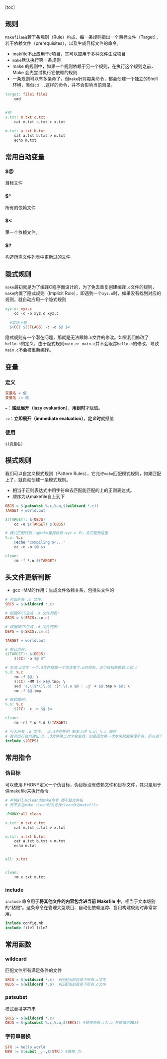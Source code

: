 [toc]

## 规则

`Makefile`由若干条规则（Rule）构成，每一条规则指出一个目标文件（Target），若干依赖文件（prerequisites），以及生成目标文件的命令。

* makfile不止应用于c项目，其可以应用于多种文件生成项目
* `make`默认执行第一条规则
* make 的规则中，如果一个规则依赖于另一个规则，在执行这个规则之前，Make 会先尝试执行它依赖的规则
* 一条规则可以有多条命了，但`make`针对每条命令，都会创建一个独立的Shell环境，类似`cd ..`这样的命令，并不会影响当前目录。

```makefile
target: file1 file2
	cmd
	
	
#例
x.txt: m.txt c.txt
	cat m.txt c.txt > x.txt

m.txt: a.txt b.txt
	cat a.txt b.txt > m.txt
	echo m.txt

```

## 常用自动变量

### $@

目标文件

### $^

所有的依赖文件

### $<

第一个依赖文件。 

### $?

构造所需文件列表中更新过的文件

## 隐式规则

`make`最初就是为了编译C程序而设计的，为了免去重复创建编译`.o`文件的规则，`make`内置了隐式规则（Implicit Rule），即遇到一个`xyz.o`时，如果没有找到对应的规则，就自动应用一个隐式规则

```makefile
xyz.o: xyz.c
	cc -c -o xyz.o xyz.c
	
  #实际上是
  $(CC) $(CFLAGS) -c -o $@ $<
```

隐式规则有一个潜在问题，那就是无法跟踪`.h`文件的修改。如果我们修改了`hello.h`的定义，由于隐式规则`main.o: main.c`并不会跟踪`hello.h`的修改，导致`main.c`不会被重新编译。

## 变量

### 定义

```makefile
变量名 = 值
变量名 := 值
```

`=`：**递延展开（lazy evaluation）**，**用到时**才赋值。

`:=`：**立即展开（immediate evaluation）**，**定义时**就赋值

### 使用

```
$(变量名)
```

## 模式规则

我们可以自定义模式规则（Pattern Rules），它允许`make`匹配模式规则，如果匹配上了，就自动创建一条模式规则。

* 相当于正则表达式中用字符串去匹配能匹配的上的正则表达式。
* 顺序为从makefile自上到下

```makefile
OBJS = $(patsubst %.c,%.o,$(wildcard *.c))
TARGET = world.out

$(TARGET): $(OBJS)
	cc -o $(TARGET) $(OBJS)

# 模式匹配规则：当make需要目标 xyz.o 时，会匹配到这里
%.o: %.c
	@echo 'compiling $<...'
	cc -c -o $@ $<

clean:
	rm -f *.o $(TARGET)
```

## 头文件更新判断

* gcc -MM的作用：生成文件依赖关系，包括头文件的

```makefile
# 列出所有 .c 文件:
SRCS = $(wildcard *.c)

# 根据SRCS生成 .o 文件列表:
OBJS = $(SRCS:.c=.o)

# 根据SRCS生成 .d 文件列表:
DEPS = $(SRCS:.c=.d)

TARGET = world.out

# 默认目标:
$(TARGET): $(OBJS)
	$(CC) -o $@ $^

# 生成.d文件 一个.d文件就是一个包含某个.o的目标，这个目标依赖其.h和.c
%.d: %.c
	rm -f $@; \
	$(CC) -MM $< >$@.tmp; \
	sed 's,\($*\)\.o[ :]*,\1.o $@ : ,g' < $@.tmp > $@; \
	rm -f $@.tmp

# 模式规则:
%.o: %.c
	$(CC) -c -o $@ $<

clean:
	rm -rf *.o *.d $(TARGET)

# 引入所有 .d 文件， 当.d不存在时 触发上述 %.d: %.c 规则
# 首次运行会创建出.d，.d文件第二次才会生效，但是因为第一次本来就会编译所有，所以这个过程没有问题
include $(DEPS)
```

## 常用指令

### 伪目标

可以使用.PHONY定义一个伪目标，伪目标没有依赖文件和目标文件，其只是用于供makefile来执行命令

```makefile
# 声明all与clean为make命令 而不是文件名
# 而不会在make clean时去寻找clean作为makefile

.PHONY:all clean

x.txt: m.txt c.txt
	cat m.txt c.txt > x.txt

m.txt: a.txt b.txt
	cat a.txt b.txt > m.txt
	echo m.txt


all: x.txt


clean:
	rm x.txt m.txt
```

### include

`include` 命令用于**将其他文件的内容包含进当前 Makefile 中**，相当于文本级别的“粘贴”。这条命令在管理大型项目、自动化依赖追踪、复用构建规则时非常常用。

```makefile
include config.mk
include file1 file2
```

## 常用函数

### wildcard

匹配文件所有满足条件的文件

```makefile
SRCS = $(wildcard *.c)	#匹配当前目录下所有.c文件
OBJS = $(wildcard *.o)  #匹配当前目录下所有.o文件
```

### patsubst

模式替换字符串

```makefile
SRCS = $(wildcard *.c)
OBJS = $(patsubst %.c,%.o,$(SRCS)) #替换所有.c为.o 并赋值给OBJS
```

### 字符串替换

```makefile
STR := hello_world
NEW := $(subst _,-,$(STR)) #替换_为-
```

